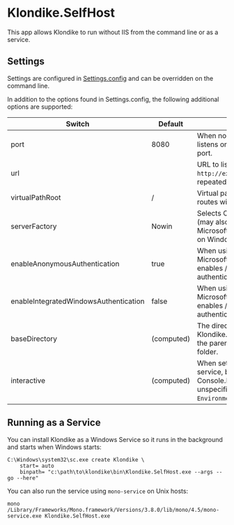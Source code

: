 # Klondike.SelfHost

This app allows Klondike to run without IIS from the command line or as a service.

## Settings

Settings are configured in [Settings.config](../Klondike.WebHost/Settings.config) and can be overridden on the command line.

In addition to the options found in Settings.config, the following additional options are supported:

Switch                                | Default    | Description
------------------------------------- | ---------- | -----------
port                                  | 8080       | When no url(s) are specified, listens on all interface on this tcp port.
url                                   |            | URL to listen on, e.g. `http://example.com/` (may be repeated for multiple bindings).
virtualPathRoot                       | /          | Virtual path root to prefix all routes with.
serverFactory                         | Nowin      | Selects OWIN server factory (may also use Microsoft.Owin.Host.HttpListener on Windows).
enableAnonymousAuthentication         | true       | When using Microsoft.Owin.Host.HttpListener, enables / disables Anonymous authentication.
enableIntegratedWindowsAuthentication | false      | When using Microsoft.Owin.Host.HttpListener, enables / disables Windows authentication.
baseDirectory                         | (computed) | The directory where Klondike.SelfHost.exe resides, or the parent of `bin` when in a bin folder.
interactive                           | (computed) | When set to true, don't run as a service, block on Console.ReadLine. When unspecified, uses `Environment.UserInteractive`.

## Running as a Service

You can install Klondike as a Windows Service so it runs in the background and starts when Windows starts:

```
C:\Windows\system32\sc.exe create Klondike \
    start= auto
    binpath= "c:\path\to\klondike\bin\Klondike.SelfHost.exe --args --go --here"
```

You can also run the service using `mono-service` on Unix hosts:

```
mono /Library/Frameworks/Mono.framework/Versions/3.8.0/lib/mono/4.5/mono-service.exe Klondike.SelfHost.exe
```
